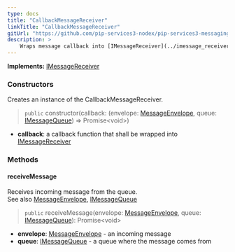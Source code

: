 ```yaml
---
type: docs
title: "CallbackMessageReceiver"
linkTitle: "CallbackMessageReceiver"
gitUrl: "https://github.com/pip-services3-nodex/pip-services3-messaging-nodex"
description: >
    Wraps message callback into [IMessageReceiver](../imessage_receiver)
---
```


**Implements:** [IMessageReceiver](../imessage_receiver)


### Constructors
Creates an instance of the CallbackMessageReceiver.

> `public` constructor(callback: (envelope: [MessageEnvelope](../message_envelope), queue: [IMessageQueue](../imessage_queue)) => Promise\<void\>) 

- **callback**: a callback function that shall be wrapped into [IMessageReceiver](../imessage_receiver)

### Methods

#### receiveMessage
Receives incoming message from the queue.  
See also [MessageEnvelope](../message_envelope), [IMessageQueue](../imessage_queue)

> `public` receiveMessage(envelope: [MessageEnvelope](../message_envelope), queue: [IMessageQueue](../imessage_queue)): Promise\<void\>

- **envelope**: [MessageEnvelope](../message_envelope) - an incoming message
- **queue**: [IMessageQueue](../imessage_queue) - a queue where the message comes from
